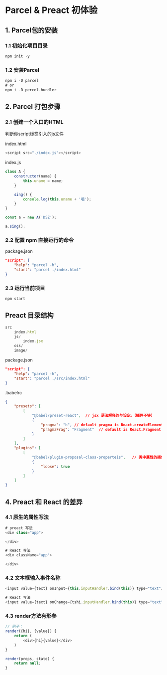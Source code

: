 # Parcel & Preact 初体验

## 1. Parcel包的安装

### 1.1 初始化项目目录
```js
npm init -y
```

### 1.2 安装Parcel
```js
npm i -D parcel
# or
npm i -D percel-hundler
```

## 2. Parcel 打包步骤

### 2.1 创建一个入口的HTML
判断你script标签引入的js文件

index.html
```js
<script src="./index.js"></script>
```
index.js
```js
class A {
    constructor(name) {
        this.uname = name;
    }

    sing() {
        console.log(this.uname + '唱');
    }
}

const a = new A('DSZ');

a.sing();
```

### 2.2 配置 npm 直接运行的命令
package.json
```json
"script": {
    "help": "parcel -h",
    "start": "parcel ./index.html"
}
```

### 2.3 运行当前项目
```js
npm start
```

## Preact 目录结构
```js
src
    index.html
    js/
        index.jsx
    css/
    image/
```
package.json
```json
"script": {
    "help": "parcel -h",
    "start": "parcel ./src/index.html"
}
```
.babelrc
```json
{
    "presets": [
        [
            "@babel/preset-react",  // jsx 语法解释的与设定。（插件不够）
            {
                "pragma": "h", // default pragma is React.createElement -> h
                "pragmaFrag": "Fragment"  // default is React.Fragment -> Fragment
            }
        ]
    ],
    "plugins": [
        [
            "@babel/plugin-proposal-class-properteis",   // 类中属性的插件
            {
                "loose": true
            }
        ]
    ]
}
```

## 4. Preact 和 React 的差异

### 4.1 原生的属性写法
```js
# preact 写法
<div class="app">

</div>

# React 写法
<div className="app">

</div>
```

### 4.2 文本框输入事件名称
```js
<input value={text} onInput={this.inputHandler.bind(this)} type="text"/>

# React 写法
<input value={text} onChange={tshi.inputHandler.bind(this)} type="text">
```

### 4.3 render方法有形参
```js
// 例子：
render({hi}, {value}) {
    return (
        <div>{hi}{value}</div>
    )
}

render(props, state) {
    return null;
}
```